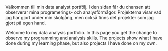 Välkommen till min data analyst portfölj.
I den sidan får du chansen att observerar mina programerings- och analysförmågor. Projekterna visar vad jag har gjort under min skolgång, men också finns det projekter som jag gjort på egen hand.

Welcome to my data analysis portfolio. 
In this page you get the change to observe my programming and analysis skills. The projects show what I have done during my learning phase, but also projects I have done on my own. 
